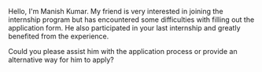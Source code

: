 Hello, I'm Manish Kumar. 
My friend is very interested in joining the internship program but has encountered some difficulties with filling out the application form. He also participated in your last internship and greatly benefited from the experience.

Could you please assist him with the application process or provide an alternative way for him to apply?
